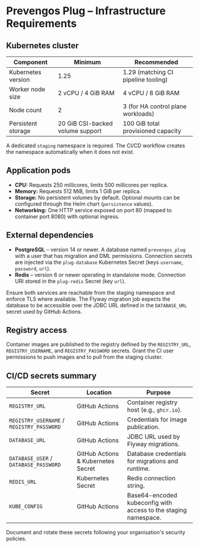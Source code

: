 # Prevengos Plug – Infrastructure Requirements

## Kubernetes cluster

| Component | Minimum | Recommended |
|-----------|---------|-------------|
| Kubernetes version | 1.25 | 1.29 (matching CI pipeline tooling) |
| Worker node size | 2 vCPU / 4 GiB RAM | 4 vCPU / 8 GiB RAM |
| Node count | 2 | 3 (for HA control plane workloads) |
| Persistent storage | 20 GiB CSI-backed volume support | 100 GiB total provisioned capacity |

A dedicated `staging` namespace is required. The CI/CD workflow creates the namespace automatically when it does not exist.

## Application pods

* **CPU:** Requests 250 millicores, limits 500 millicores per replica.
* **Memory:** Requests 512 MiB, limits 1 GiB per replica.
* **Storage:** No persistent volumes by default. Optional mounts can be configured through the Helm chart (`persistence` values).
* **Networking:** One HTTP service exposed on port 80 (mapped to container port 8080) with optional ingress.

## External dependencies

* **PostgreSQL** – version 14 or newer. A database named `prevengos_plug` with a user that has migration and DML permissions. Connection secrets are injected via the `plug-database` Kubernetes Secret (keys `username`, `password`, `url`).
* **Redis** – version 6 or newer operating in standalone mode. Connection URI stored in the `plug-redis` Secret (key `url`).

Ensure both services are reachable from the staging namespace and enforce TLS where available. The Flyway migration job expects the database to be accessible over the JDBC URL defined in the `DATABASE_URL` secret used by GitHub Actions.

## Registry access

Container images are published to the registry defined by the `REGISTRY_URL`, `REGISTRY_USERNAME`, and `REGISTRY_PASSWORD` secrets. Grant the CI user permissions to push images and to pull from the staging cluster.

## CI/CD secrets summary

| Secret | Location | Purpose |
|--------|----------|---------|
| `REGISTRY_URL` | GitHub Actions | Container registry host (e.g., `ghcr.io`). |
| `REGISTRY_USERNAME` / `REGISTRY_PASSWORD` | GitHub Actions | Credentials for image publication. |
| `DATABASE_URL` | GitHub Actions | JDBC URL used by Flyway migrations. |
| `DATABASE_USER` / `DATABASE_PASSWORD` | GitHub Actions & Kubernetes Secret | Database credentials for migrations and runtime. |
| `REDIS_URL` | Kubernetes Secret | Redis connection string. |
| `KUBE_CONFIG` | GitHub Actions | Base64-encoded kubeconfig with access to the staging namespace. |

Document and rotate these secrets following your organisation's security policies.
